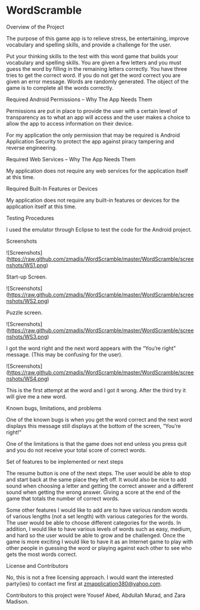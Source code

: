 WordScramble
============
Overview of the Project

The purpose of this game app is to relieve stress, be entertaining, improve vocabulary and spelling skills, and provide a challenge for the user.

Put your thinking skills to the test with this word game that builds your vocabulary and spelling skills. You are given a few letters and you must guess the word by filling in the remaining letters correctly. You have three tries to get the correct word. If you do not get the word correct you are given an error message. Words are randomly generated. The object of the game is to complete all the words correctly. 

Required Android Permissions – Why The App Needs Them

Permissions are put in place to provide the user with a certain level of transparency as to what an app will access and the user makes a choice to allow the app to access information on their device. 

For my application the only permission that may be required is Android Application Security to protect the app against piracy tampering and reverse engineering.

Required Web Services – Why The App Needs Them

My application does not require any web services for the application itself at this time.

Required Built-In Features or Devices

My application does not require any built-in features or devices for the application itself at this time.

Testing Procedures

I used the emulator through Eclipse to test the code for the Android project. 

Screenshots

![Screenshots] (https://raw.github.com/zmadis/WordScramble/master/WordScramble/screenshots/WS1.png)

Start-up Screen.

![Screenshots] (https://raw.github.com/zmadis/WordScramble/master/WordScramble/screenshots/WS2.png)

Puzzle screen.

![Screenshots] (https://raw.github.com/zmadis/WordScramble/master/WordScramble/screenshots/WS3.png)

I got the word right and the next word appears with the “You’re right” message. (This may be confusing for the user).

![Screenshots] (https://raw.github.com/zmadis/WordScramble/master/WordScramble/screenshots/WS4.png)

This is the first attempt at the word and I got it wrong. After the third try it will give me a new word.

Known bugs, limitations, and problems

One of the known bugs is when you get the word correct and the next word displays this message still displays at the bottom of the screen, “You’re right!”

One of the limitations is that the game does not end unless you press quit and you do not receive your total score of correct words.

Set of features to be implemented or next steps

The resume button is one of the next steps. The user would be able to stop and start back at the same place they left off. It would also be nice to add sound when choosing a letter and getting the correct answer and a different sound when getting the wrong answer. Giving a score at the end of the game that totals the number of correct words.

Some other features I would like to add are to have various random words of various lengths (not a set length) with various categories for the words. The user would be able to choose different categories for the words. In addition, I would like to have various levels of words such as easy, medium, and hard so the user would be able to grow and be challenged. Once the game is more exciting I would like to have it as an Internet game to play with other people in guessing the word or playing against each other to see who gets the most words correct.

License and Contributors

No, this is not a free licensing approach.  I would want the interested party(ies) to contact me first at zmapplication380@yahoo.com. 

Contributors to this project were Yousef Abed, Abdullah Murad, and Zara Madison.

